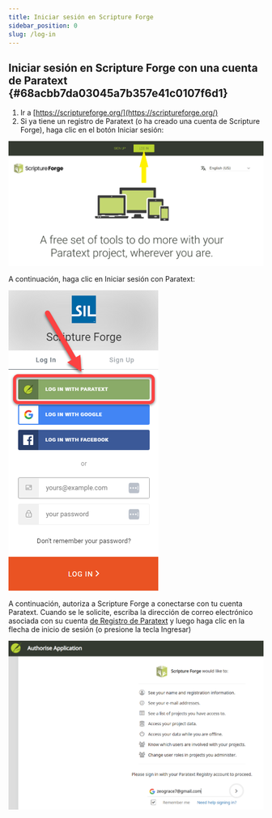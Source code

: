 ```yaml
---
title: Iniciar sesión en Scripture Forge
sidebar_position: 0
slug: /log-in
---
```




## Iniciar sesión en Scripture Forge con una cuenta de Paratext {#68acbb7da03045a7b357e41c0107f6d1}

1. Ir a [https://scriptureforge.org/](https://scriptureforge.org/)
2. Si ya tiene un registro de Paratext (o ha creado una cuenta de Scripture Forge), haga clic en el botón Iniciar sesión:

![](./1786056439.png)


A continuación, haga clic en Iniciar sesión con Paratext:


![](./1624359167.png)


A continuación, autoriza a Scripture Forge a conectarse con tu cuenta Paratext. Cuando se le solicite, escriba la dirección de correo electrónico asociada con su cuenta [de Registro de Paratext](https://registry.paratext.org/users/me) y luego haga clic en la flecha de inicio de sesión (o presione la tecla Ingresar)


![](./448045579.png)

